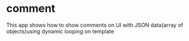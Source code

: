 # comment
This app shows how to show comments on UI with JSON data(array of objects)using dynamic looping on template
